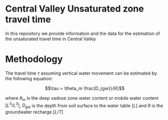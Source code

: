 # Central Valley Unsaturated zone travel time
In this repository we provide information and the data for the estimation of the unsaturated travel time in Central Valley

# Methodology
The travel time $\tau$ assuming vertical water movement can be estimated by the following equation:

$$\tau = \theta_m \frac{D_{gw}}{R}$$

where $\theta_m$  is the deep vadose zone water content or mobile water content $[L^3/L^3]$, $D_{gw}$ is the depth from soil surface to the water table $[L]$ and $R$ is the groundwater recharge $[L/T]$